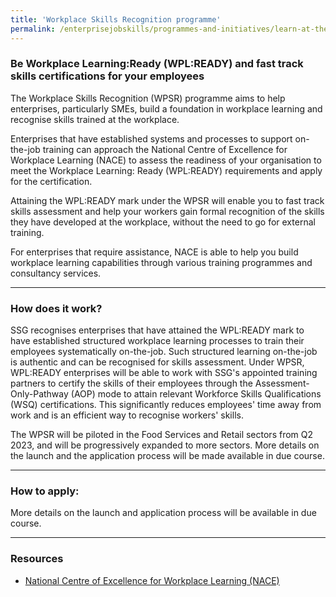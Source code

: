 ```yaml
---
title: 'Workplace Skills Recognition programme'
permalink: /enterprisejobskills/programmes-and-initiatives/learn-at-the-workplace/workplace-skills-recognition-programme/
---
```


### Be Workplace Learning:Ready (WPL:READY) and fast track skills certifications for your employees

The Workplace Skills Recognition (WPSR) programme aims to help enterprises, particularly SMEs, build a foundation in workplace learning and recognise skills trained at the workplace. 
 
Enterprises that have established systems and processes to support on-the-job training can approach the National Centre of Excellence for Workplace Learning (NACE) to assess the readiness of your organisation to meet the Workplace Learning: Ready (WPL:READY) requirements and apply for the certification.

Attaining the WPL:READY mark under the WPSR will enable you to fast track skills assessment and help your workers gain formal recognition of the skills they have developed at the workplace, without the need to go for external training.

For enterprises that require assistance, NACE is able to help you build workplace learning capabilities through various training programmes and consultancy services.

---

### How does it work?

SSG recognises enterprises that have attained the WPL:READY mark to have established structured workplace learning processes to train their employees systematically on-the-job. Such structured learning on-the-job is authentic and can be recognised for skills assessment. Under WPSR, WPL:READY enterprises will be able to work with SSG's appointed training partners to certify the skills of their employees through the Assessment-Only-Pathway (AOP) mode to attain relevant Workforce Skills Qualifications (WSQ) certifications. This significantly reduces employees' time away from work and is an efficient way to recognise workers' skills. 

The WPSR will be piloted in the Food Services and Retail sectors from Q2 2023, and will be progressively expanded to more sectors. More details on the launch and the application process will be made available in due course.

---

### How to apply:

More details on the launch and application process will be available in due course.

---

### Resources

- <a href="https://www.nace.edu.sg/" target="_blank" rel="noopener">National Centre of Excellence for Workplace Learning (NACE)</a>

<script src="/jquery/jquery.min.js"></script>
<script src="/jquery/resize-tables.js"></script>
